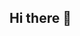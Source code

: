 ## Hi there 👋

<!--
**Skylighter17/Skylighter17** is a ✨ _special_ ✨ repository because its `README.md` (this file) appears on your GitHub profile.

Here are some ideas to get you started:

- 🔭 I’m currently working on -
- 🌱 I’m currently learning SQL and Python
- 👯 I’m looking to collaborate on DS
- ⚡ Fun fact: ...
-->
